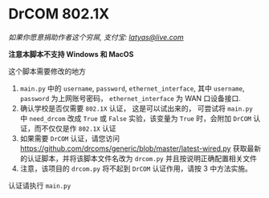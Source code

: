 DrCOM 802.1X
=====
*如果你愿意捐助作者这个穷屌, 支付宝: latyas@live.com*

**注意本脚本不支持 Windows 和 MacOS**

这个脚本需要修改的地方

1. `main.py` 中的 `username`, `password`, `ethernet_interface`, 其中 `username`, `password` 为上网账号密码， `ethernet_interface` 为 WAN 口设备接口.
2. 确认学校是否仅需要 `802.1X` 认证， 这是可以试出来的， 可尝试将 `main.py` 中 `need_drcom` 改成 `True` 或 `False` 实验，该变量为 `True` 时，会附加 `DrCOM` 认证，而不仅仅是作 `802.1X` 认证
3. 如果需要 `DrCOM` 认证，请您访问 <https://github.com/drcoms/generic/blob/master/latest-wired.py> 获取最新的认证脚本，并将该脚本文件名改为 `drcom.py` 并且按说明正确配置相关文件
4. 注意，该项目的 `drcom.py` 将不起到 `DrCOM` 认证作用，请按 3 中方法实施。

认证请执行 `main.py`
